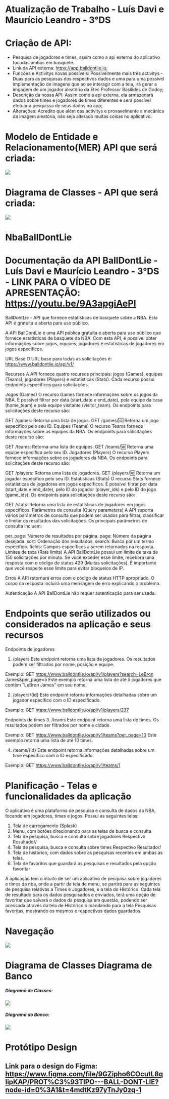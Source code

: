# Atualização de Trabalho - Luís Davi e Maurício Leandro - 3°DS 
# Criação de API:
- Pesquisa de jogadores e times, assim como a api externa do aplicativo focadas ambas em basquete.
- Link da API externa: https://app.balldontlie.io;
- Funções e Activitys novas possíveis: Possivelmente mais três activitys - Duas para as pesquisas dos respectivos dados e uma para uma possível implementação de imagens que ao se interagir com a tela, irá gerar a imgagem de um jogador aleatório da Etec Professor Basilides de Godoy;
- Descrição da nossa API: Assim como a api externa, ela armazenará dados sobre times e jogadores de times diferentes e será possível efetuar a pesquissa de seus dados no app;
- Alterações: Acredito que além das activitys e provavelmente a mecânica da imagem aleatória, não seja alterado muitas coisas no aplicativo.

# Modelo de Entidade e Relacionamento(MER) API que será criada:

<img src="https://github.com/daviStudentDS/NbaProject_Davi_Mauricio/assets/101807467/fd037be4-d965-48b3-b4b5-65051ed0378a.png"/>

# Diagrama de Classes - API que será criada:

<img src="https://github.com/daviStudentDS/NbaProject_Davi_Mauricio/assets/101807467/df5360c1-03c2-4958-86df-53a0cc90c7f8.png"/>

# NbaBallDontLie
# Documentação da API BallDontLie - Luís Davi e Maurício Leandro - 3°DS - LINK PARA O VÍDEO DE APRESENTAÇÃO: https://youtu.be/9A3apgiAePI

BallDontLie - API que fornece estatísticas de basquete sobre a NBA. Esta API é gratuita e aberta para uso público.

A API BallDontLie é uma API pública gratuita e aberta para uso público que fornece estatísticas de basquete da NBA. Com esta API, é possível obter informações sobre jogos, equipes, jogadores e estatísticas de jogadores em jogos específicos.

URL Base
O URL base para todas as solicitações é: https://www.balldontlie.io/api/v1/

Recursos
A API fornece quatro recursos principais: jogos (Games), equipes (Teams), jogadores (Players) e estatísticas (Stats). Cada recurso possui endpoints específicos para solicitações.

Jogos (Games)
O recurso Games fornece informações sobre os jogos da NBA. É possível filtrar por data (start_date e end_date), pela equipe da casa (home_team) e pela equipe visitante (visitor_team). Os endpoints para solicitações deste recurso são:

GET /games: Retorna uma lista de jogos.
GET /games/:id: Retorna um jogo específico pelo seu ID.
Equipes (Teams)
O recurso Teams fornece informações sobre as equipes da NBA. Os endpoints para solicitações deste recurso são:

GET /teams: Retorna uma lista de equipes.
GET /teams/:id: Retorna uma equipe específica pelo seu ID.
Jogadores (Players)
O recurso Players fornece informações sobre os jogadores da NBA. Os endpoints para solicitações deste recurso são:

GET /players: Retorna uma lista de jogadores.
GET /players/:id: Retorna um jogador específico pelo seu ID.
Estatísticas (Stats)
O recurso Stats fornece estatísticas de jogadores em jogos específicos. É possível filtrar por data (start_date e end_date), pelo ID do jogador (player_ids) e pelo ID do jogo (game_ids). Os endpoints para solicitações deste recurso são:

GET /stats: Retorna uma lista de estatísticas de jogadores em jogos específicos.
Parâmetros de consulta (Query parameters)
A API suporta vários parâmetros de consulta que podem ser usados ​​para filtrar, classificar e limitar os resultados das solicitações. Os principais parâmetros de consulta incluem:

per_page: Número de resultados por página.
page: Número da página desejada.
sort: Ordenação dos resultados.
search: Busca por um termo específico.
fields: Campos específicos a serem retornados na resposta.
Limites de taxa (Rate limits)
A API BallDontLie possui um limite de taxa de 150 solicitações por minuto. Se você exceder esse limite, receberá uma resposta com o código de status 429 (Muitas solicitações). É importante que você respeite esse limite para evitar bloqueios de IP.

Erros
A API retornará erros com o código de status HTTP apropriado. O corpo da resposta incluirá uma mensagem de erro explicando o problema.

Autenticação
A API BallDontLie não requer autenticação para ser usada.



# Endpoints que serão utilizados ou considerados na aplicação e seus recursos


Endpoints de jogadores
1. /players
Este endpoint retorna uma lista de jogadores. Os resultados podem ser filtrados por nome, posição e equipe.

Exemplo:
GET https://www.balldontlie.io/api/v1/players?search=LeBron James&per_page=5
Este exemplo retorna uma lista de até 5 jogadores que contêm "LeBron James" em seu nome.

2. /players/{id}
Este endpoint retorna informações detalhadas sobre um jogador específico com o ID especificado.

Exemplo:
GET https://www.balldontlie.io/api/v1/players/237

Endpoints de times
3. /teams
Este endpoint retorna uma lista de times. Os resultados podem ser filtrados por nome e cidade.

Exemplo: 
GET https://www.balldontlie.io/api/v1/teams?per_page=10
Este exemplo retorna uma lista de até 10 times.

4. /teams/{id}
Este endpoint retorna informações detalhadas sobre um time específico com o ID especificado.

Exemplo:
GET https://www.balldontlie.io/api/v1/teams/1

# Planificação - Telas e funcionalidades da aplicação

O aplicativo é uma plataforma de pesquisa e consulta de dados da NBA, focando em jogadores, times e jogos. Possui as seguintes telas:

1. Tela de carregamento (Splash)
2. Menu, com botões direcionando para as telas de busca e consulta
3. Tela de pesquisa, busca e consulta sobre jogadores
Respectivo Resultado//
4. Tela de pesquisa, busca e consulta sobre times
Respectivo Resultado//
5. Tela de histórico, com dados sobre as pesquisas recentes em ambas as telas.
6. Tela de favoritos que guardará as pesquisas e resultados pela opção favoritar

A aplicação tem o intuito de ser um aplicativo de pesquisa sobre jogadores e times da nba, onde a partir
da tela de menu, se partirá para as seguintes de pesquisa relativas a Times e Jogadores, e a tela do Histórico. Cada tela de resultado
para os dados pesquisados e enviados, terá uma opção de favoritar que salvará o dados da pesquisa em questão, podendo ser 
acessada através da tela de Histórico o mandando para a tela Pesquisas favoritas, mostrando os mesmos e respectivos dados guardados.

# Navegação

<img src="https://user-images.githubusercontent.com/101807467/236359232-73ae02c1-c021-4e33-ad57-751374add293.png">

# Diagrama de Classes Diagrama de Banco

##### Diagrama de Classes:
<img src="https://user-images.githubusercontent.com/101807467/236364928-1250ffa6-842f-4a15-a38c-8bea5e49fd25.png">

##### Diagrama do Banco:
<img src="https://user-images.githubusercontent.com/101807467/236358918-1bfe73ae-f074-40b8-9811-77605ff34983.png">


# Protótipo Design

## Link para o design do Figma: https://www.figma.com/file/9GZipho6COcutL8qIipKAP/PROT%C3%93TIPO---BALL-DONT-LIE?node-id=0%3A1&t=4mdtKz97yTnJy0zq-1




